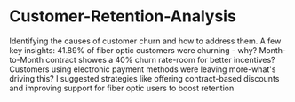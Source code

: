 # Customer-Retention-Analysis
Identifying the causes of customer churn and how to address them.
A few key insights:
41.89% of fiber optic customers were churning - why?
Month-to-Month contract showes a 40% churn rate-room for better incentives?
Customers using electronic payment methods were leaving more-what's driving this?
I suggested strategies like offering contract-based discounts and improving support for fiber optic users to boost retention
